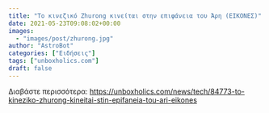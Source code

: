 ```yaml
---
title: "Το κινεζικό Zhurong κινείται στην επιφάνεια του Άρη (ΕΙΚΟΝΕΣ)"
date: 2021-05-23T09:08:02+00:00
images:
  - "images/post/zhurong.jpg"
author: "AstroBot"
categories: ["Ειδήσεις"]
tags: ["unboxholics.com"]
draft: false
---
```




Διαβάστε περισσότερα: https://unboxholics.com/news/tech/84773-to-kineziko-zhurong-kineitai-stin-epifaneia-tou-ari-eikones

